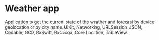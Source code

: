 # Weather app
Application to get the current state of the weather and forecast by device geolocation or by city name. 
UIKit, Networking, URLSession, JSON, Codable, GCD, RxSwift, RxCocoa, Core Location, TableView.
